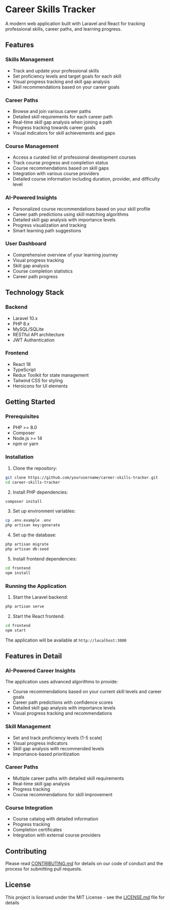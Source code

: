 # Career Skills Tracker

A modern web application built with Laravel and React for tracking professional skills, career paths, and learning progress.

## Features

### Skills Management
- Track and update your professional skills
- Set proficiency levels and target goals for each skill
- Visual progress tracking and skill gap analysis
- Skill recommendations based on your career goals

### Career Paths
- Browse and join various career paths
- Detailed skill requirements for each career path
- Real-time skill gap analysis when joining a path
- Progress tracking towards career goals
- Visual indicators for skill achievements and gaps

### Course Management
- Access a curated list of professional development courses
- Track course progress and completion status
- Course recommendations based on skill gaps
- Integration with various course providers
- Detailed course information including duration, provider, and difficulty level

### AI-Powered Insights
- Personalized course recommendations based on your skill profile
- Career path predictions using skill matching algorithms
- Detailed skill gap analysis with importance levels
- Progress visualization and tracking
- Smart learning path suggestions

### User Dashboard
- Comprehensive overview of your learning journey
- Visual progress tracking
- Skill gap analysis
- Course completion statistics
- Career path progress

## Technology Stack

### Backend
- Laravel 10.x
- PHP 8.x
- MySQL/SQLite
- RESTful API architecture
- JWT Authentication

### Frontend
- React 18
- TypeScript
- Redux Toolkit for state management
- Tailwind CSS for styling
- Heroicons for UI elements

## Getting Started

### Prerequisites
- PHP >= 8.0
- Composer
- Node.js >= 14
- npm or yarn

### Installation

1. Clone the repository:
```bash
git clone https://github.com/yourusername/career-skills-tracker.git
cd career-skills-tracker
```

2. Install PHP dependencies:
```bash
composer install
```

3. Set up environment variables:
```bash
cp .env.example .env
php artisan key:generate
```

4. Set up the database:
```bash
php artisan migrate
php artisan db:seed
```

5. Install frontend dependencies:
```bash
cd frontend
npm install
```

### Running the Application

1. Start the Laravel backend:
```bash
php artisan serve
```

2. Start the React frontend:
```bash
cd frontend
npm start
```

The application will be available at `http://localhost:3000`

## Features in Detail

### AI-Powered Career Insights
The application uses advanced algorithms to provide:
- Course recommendations based on your current skill levels and career goals
- Career path predictions with confidence scores
- Detailed skill gap analysis with importance levels
- Visual progress tracking and recommendations

### Skill Management
- Set and track proficiency levels (1-5 scale)
- Visual progress indicators
- Skill gap analysis with recommended levels
- Importance-based prioritization

### Career Paths
- Multiple career paths with detailed skill requirements
- Real-time skill gap analysis
- Progress tracking
- Course recommendations for skill improvement

### Course Integration
- Course catalog with detailed information
- Progress tracking
- Completion certificates
- Integration with external course providers

## Contributing

Please read [CONTRIBUTING.md](CONTRIBUTING.md) for details on our code of conduct and the process for submitting pull requests.

## License

This project is licensed under the MIT License - see the [LICENSE.md](LICENSE.md) file for details
